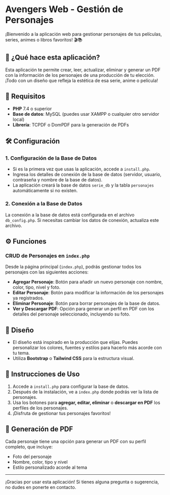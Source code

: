 # Avengers Web - Gestión de Personajes

¡Bienvenido a la aplicación web para gestionar personajes de tus películas, series, animes o libros favoritos! 🎬📚

## 🚀 ¿Qué hace esta aplicación?

Esta aplicación te permite crear, leer, actualizar, eliminar y generar un PDF con la información de los personajes de una producción de tu elección. ¡Todo con un diseño que refleja la estética de esa serie, anime o película!

## 🔧 Requisitos

- **PHP** 7.4 o superior
- **Base de datos**: MySQL (puedes usar XAMPP o cualquier otro servidor local)
- **Librería**: TCPDF o DomPDF para la generación de PDFs

## 🛠️ Configuración

### 1. Configuración de la Base de Datos

- Si es la primera vez que usas la aplicación, accede a `install.php`.
- Ingresa los detalles de conexión de la base de datos (servidor, usuario, contraseña y nombre de la base de datos).
- La aplicación creará la base de datos `serie_db` y la tabla `personajes` automáticamente si no existen.

### 2. Conexión a la Base de Datos

La conexión a la base de datos está configurada en el archivo `db_config.php`. Si necesitas cambiar los datos de conexión, actualiza este archivo.

## ⚙️ Funciones

### CRUD de Personajes en `index.php`

Desde la página principal (`index.php`), podrás gestionar todos los personajes con las siguientes acciones:

- **Agregar Personaje**: Botón para añadir un nuevo personaje con nombre, color, tipo, nivel y foto.
- **Editar Personaje**: Botón para modificar la información de los personajes ya registrados.
- **Eliminar Personaje**: Botón para borrar personajes de la base de datos.
- **Ver y Descargar PDF**: Opción para generar un perfil en PDF con los detalles del personaje seleccionado, incluyendo su foto.

## 🎨 Diseño

- El diseño está inspirado en la producción que elijas. Puedes personalizar los colores, fuentes y estilos para hacerlo más acorde con tu tema.
- Utiliza **Bootstrap** o **Tailwind CSS** para la estructura visual.

## 🚀 Instrucciones de Uso

1. Accede a `install.php` para configurar la base de datos.
2. Después de la instalación, ve a `index.php` donde podrás ver la lista de personajes.
3. Usa los botones para **agregar, editar, eliminar** o **descargar en PDF** los perfiles de los personajes.
4. ¡Disfruta de gestionar tus personajes favoritos!

## 📄 Generación de PDF

Cada personaje tiene una opción para generar un PDF con su perfil completo, que incluye:
- Foto del personaje
- Nombre, color, tipo y nivel
- Estilo personalizado acorde al tema

---

¡Gracias por usar esta aplicación! Si tienes alguna pregunta o sugerencia, no dudes en ponerte en contacto.
